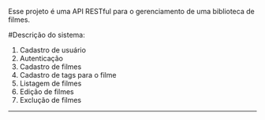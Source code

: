 Esse projeto é uma API RESTful para o gerenciamento de uma biblioteca
de filmes.

#Descrição do sistema:
1) Cadastro de usuário
2) Autenticação
3) Cadastro de filmes
4) Cadastro de tags para o filme
5) Listagem de filmes
6) Edição de filmes
7) Exclução de filmes

----------------------------------------------------------------


